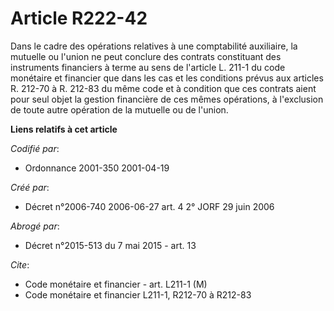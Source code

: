 # Article R222-42

Dans le cadre des opérations relatives à une comptabilité auxiliaire, la mutuelle ou l'union ne peut conclure des contrats
constituant des instruments financiers à terme au sens de l'article L. 211-1 du code monétaire et financier que dans les cas
et les conditions prévus aux articles R. 212-70 à R. 212-83 du même code et à condition que ces contrats aient pour seul
objet la gestion financière de ces mêmes opérations, à l'exclusion de toute autre opération de la mutuelle ou de l'union.

**Liens relatifs à cet article**

_Codifié par_:

  - Ordonnance 2001-350 2001-04-19

_Créé par_:

  - Décret n°2006-740 2006-06-27 art. 4 2° JORF 29 juin 2006

_Abrogé par_:

  - Décret n°2015-513 du 7 mai 2015 - art. 13

_Cite_:

  - Code monétaire et financier - art. L211-1 (M)
  - Code monétaire et financier L211-1, R212-70 à R212-83
